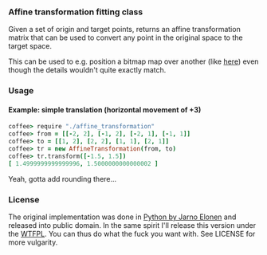 ### Affine transformation fitting class

Given a set of origin and target points, returns an affine transformation matrix
that can be used to convert any point in the original space to the target space.

This can be used to e.g. position a bitmap map over another (like [here](http://polymaps.org/ex/transform.html)) even though the details wouldn't quite exactly match.

### Usage

#### Example: simple translation (horizontal movement of +3)

```coffeescript
coffee> require "./affine_transformation"
coffee> from = [[-2, 2], [-1, 2], [-2, 1], [-1, 1]]
coffee> to = [[1, 2], [2, 2], [1, 1], [2, 1]]
coffee> tr = new AffineTransformation(from, to)
coffee> tr.transform([-1.5, 1.5])
[ 1.4999999999999996, 1.5000000000000002 ]
```

Yeah, gotta add rounding there...

### License

The original implementation was done in [Python by Jarno Elonen](http://elonen.iki.fi/code/misc-notes/affine-fit/) and released into public
domain. In the same spirit I'll release this version under the [WTFPL](http://sam.zoy.org/wtfpl/). You can thus do what the fuck you want with. See LICENSE for more vulgarity.